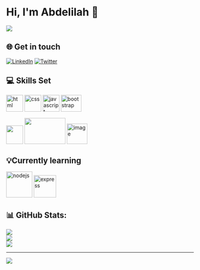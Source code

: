 # Hi, I'm Abdelilah 👋

<img src="https://raw.githubusercontent.com/freekmurze/freekmurze/master/dino.gif">

## 🌐 Get in touch
[![LinkedIn](https://img.shields.io/badge/LinkedIn-%230077B5.svg?logo=linkedin&logoColor=white)](https://www.linkedin.com/in/abdelilah-dahdahi-b6a4b4207/) [![Twitter](https://img.shields.io/badge/Twitter-%231DA1F2.svg?logo=Twitter&logoColor=white)](https://twitter.com/@iamDahdahi)


## 💻 Skills Set
<img src="https://user-images.githubusercontent.com/76753930/206930526-6cbf90c4-d225-4c34-b2ee-4a9153e5a5d4.png" width="45" height="45" alt="html"> <img src="https://user-images.githubusercontent.com/76753930/206930798-ae9b5447-041f-4ee1-b733-5facf117ac7c.png" width="45" height="45" alt="css"> <img src="https://user-images.githubusercontent.com/76753930/206931047-c6c305ab-7a0e-4679-9bb9-623085a42738.png"  width="45" height="45" alt="javascript"> <img src="https://user-images.githubusercontent.com/76753930/206931167-7c960b4c-976e-4d43-b23e-fb69099da894.png" width="55" height="45" alt="bootstrap">

<img src="https://user-images.githubusercontent.com/76753930/206930956-50b1bd2f-5998-4b90-b080-b03e6e57f263.png" width="45" height="50"> <img src="https://user-images.githubusercontent.com/76753930/206932058-2f0cda21-b42f-4b96-a671-be87de42069f.png" width="110" height="70"> <img width="55" alt="image" src="https://user-images.githubusercontent.com/76753930/211412845-65f4ed8d-2b21-403e-b4cb-15ef523e6b88.png">

## 💡Currently learning
<img src="https://upload.wikimedia.org/wikipedia/commons/thumb/d/d9/Node.js_logo.svg/2560px-Node.js_logo.svg.png" width="70" alt="nodejs"> <img src="https://skillshack.blob.core.windows.net/uploads/express.webp" width="60" alt="express">


## 📊 GitHub Stats:
![](https://github-readme-stats.vercel.app/api?username=abdelilahdahdahi&theme=dark&hide_border=true&include_all_commits=false&count_private=false)<br/>
![](https://github-readme-streak-stats.herokuapp.com/?user=abdelilahdahdahi&theme=dark&hide_border=true)<br/>
![](https://github-readme-stats.vercel.app/api/top-langs/?username=abdelilahdahdahi&theme=dark&hide_border=true&include_all_commits=false&count_private=false&layout=compact)

---
[![](https://visitcount.itsvg.in/api?id=abdelilahdahdahi&icon=0&color=0)](https://visitcount.itsvg.in)


